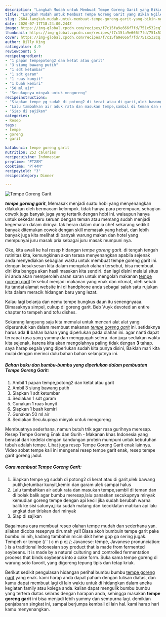```yaml
---
description: "Langkah Mudah untuk Membuat Tempe Goreng Garit yang Bikin Ngiler"
title: "Langkah Mudah untuk Membuat Tempe Goreng Garit yang Bikin Ngiler"
slug: 2604-langkah-mudah-untuk-membuat-tempe-goreng-garit-yang-bikin-ngiler
date: 2020-07-17T18:24:00.244Z
image: https://img-global.cpcdn.com/recipes/f7c15fa9e666f7fd/751x532cq70/tempe-goreng-garit-foto-resep-utama.jpg
thumbnail: https://img-global.cpcdn.com/recipes/f7c15fa9e666f7fd/751x532cq70/tempe-goreng-garit-foto-resep-utama.jpg
cover: https://img-global.cpcdn.com/recipes/f7c15fa9e666f7fd/751x532cq70/tempe-goreng-garit-foto-resep-utama.jpg
author: Billy King
ratingvalue: 4.9
reviewcount: 5
recipeingredient:
- "1 papan tempepotong2 dan ketat atau garit"
- "3 siung bawang putih"
- "1 sdt ketumbar"
- "1 sdt garam"
- "1 ruas kunyit"
- "1 buah kemiri"
- "50 ml air"
- "Secukupnya minyak untuk mengoreng"
recipeinstructions:
- "Siapkan tempe yg sudah di potong2 di kerat atau di garit,ulek bawang putih,ketumbar kunyit,kemiri dan garam ulek sampai halus"
- "Lalu tambahkan air aduk rata dan masukan tempe,sambil di teman dan di bolak balik agar bumbu meresap,lalu panaskan secukupnya minyak kemudian goreng tempe dengan api kecil jika sudah berubah warna balik ke sisi satunya,jika sudah matang dan kecoklatan matikan api lalu angkat dan tiriskan dari minyak"
- "Siap di sajikan"
categories:
- Resep
tags:
- tempe
- goreng
- garit

katakunci: tempe goreng garit 
nutrition: 253 calories
recipecuisine: Indonesian
preptime: "PT28M"
cooktime: "PT44M"
recipeyield: "3"
recipecategory: Dinner

---
```



![Tempe Goreng Garit](https://img-global.cpcdn.com/recipes/f7c15fa9e666f7fd/751x532cq70/tempe-goreng-garit-foto-resep-utama.jpg)

<b><i>tempe goreng garit</i></b>, Memasak menjadi suatu hobi yang menyenangkan dilakukan oleh bermacam kelompok. tidak hanya para perempuan, sebagian cowok juga banyak juga yang tertarik dengan hobi ini. walaupun hanya untuk sekedar seru seruan dengan teman atau memang sudah menjadi kegemaran dalam dirinya. tak heran dalam dunia chef sekarang sedikit banyak ditemukan cowok dengan skill memasak yang hebat, dan lebih banyak juga kita melihat di banyak warung makan dan hotel yang mempunyai juru masak pria sebagai juru masak mumpuni nya.

Oke, kita awali ke hal resep hidangan <i>tempe goreng garit</i>. di tengah tengah rutinitas kita, kemungkinan akan terasa menyenangkan apabila sejenak anda menyediakan sebagian waktu untuk membuat tempe goreng garit ini. dengan kesuksesan kita dalam mengolah olahan tersebut, bisa membuat diri kita bangga akan hasil masakan kita sendiri. dan lagi disini melalui situs ini anda akan memperoleh saran saran untuk mengolah makanan <u>tempe goreng garit</u> tersebut menjadi makanan yang enak dan nikmat, oleh sebab itu tandai alamat website ini di handphone anda sebagai salah satu rujukan kita dalam meracik hidangan baru yang lezat.

Kalau lagi belanja dan nemu tempe bungkus daun itu senengnyaaa. Dimasaknya simpel, cukup di goreng garit. Beb Vuyk devoted an entire chapter to tempeh and tofu dishes.


Sekarang langsung saja kita memulai untuk mencari alat alat yang diperuntuk kan dalam membuat makanan <u><i>tempe goreng garit</i></u> ini. setidaknya harus ada <b>8</b> bahan bahan yang diperlukan pada olahan ini. agar nanti dapat tercapai rasa yang yummy dan menggugah selera. dan juga sediakan waktu kita sejenak, karena kita akan mengolahnya paling tidak dengan <b>3</b> tahap. saya harap segala yang diperlukan sudah kita punya disini, Baiklah mari kita mulai dengan merinci dulu bahan bahan selanjutnya ini.

<!--inarticleads1-->

##### Bahan baku dan bumbu-bumbu yang diperlukan dalam pembuatan Tempe Goreng Garit:

1. Ambil 1 papan tempe,potong2 dan ketat atau garit
1. Ambil 3 siung bawang putih
1. Siapkan 1 sdt ketumbar
1. Sediakan 1 sdt garam
1. Gunakan 1 ruas kunyit
1. Siapkan 1 buah kemiri
1. Gunakan 50 ml air
1. Sediakan Secukupnya minyak untuk mengoreng


Membuatnya sederhana, namun butuh trik agar rasa gurihnya meresap. Resep Tempe Goreng Enak dan Gurih - Makanan khas Indonesia yang berasal dari kedelai dengan kandungan protein mumpuni untuk kebutuhan tubuh adalah tempe. Lihat juga resep Tempe Goreng Garit enak lainnya. Video sobat tempe kali ini mengenai resep tempe garit enak, resep tempe garit goreng jadul. 

<!--inarticleads2-->

##### Cara membuat Tempe Goreng Garit:

1. Siapkan tempe yg sudah di potong2 di kerat atau di garit,ulek bawang putih,ketumbar kunyit,kemiri dan garam ulek sampai halus
1. Lalu tambahkan air aduk rata dan masukan tempe,sambil di teman dan di bolak balik agar bumbu meresap,lalu panaskan secukupnya minyak kemudian goreng tempe dengan api kecil jika sudah berubah warna balik ke sisi satunya,jika sudah matang dan kecoklatan matikan api lalu angkat dan tiriskan dari minyak
1. Siap di sajikan


Bagaimana cara membuat resep olahan tempe mudah dan sederhana yan. silakan dicoba resepnya dirumah ya!! Biasa akoh bumbuin tempe garit pake bumbu ini nih, kadang tambahin micin dikit hehe gpp ga sering jugak. Tempeh or tempe (/ ˈ t ɛ m p eɪ /; Javanese: témpé, Javanese pronunciation: ) is a traditional Indonesian soy product that is made from fermented soybeans. It is made by a natural culturing and controlled fermentation process that binds soybeans into a cake form. Suka sama tempe goreng di warung soto favorit, yang digoreng tepung tipis dan tetap kriuk. 

Berikut sedikit pengulasan hidangan perihal bumbu bumbu <u>tempe goreng garit</u> yang enak. kami harap anda dapat paham dengan tulisan diatas, dan kamu dapat membuat lagi di lain waktu untuk di hidangkan dalam aneka kegiatan family atau kolega anda. kalian dapat mengulik bumbu bumbu yang tertera diatas selaras dengan harapan anda, sehingga masakan <b>tempe goreng garit</b> ini bisa menjadi lebih yummy dan sempurna lagi. demikian penjabaran singkat ini, sampai berjumpa kembali di lain hal. kami harap hari kamu menyenangkan.
